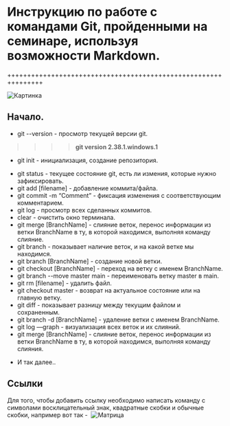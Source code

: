 # Инструкцию по работе с командами Git, пройденными на семинаре, используя возможности Markdown.
+++++++++++++++++++++++++++++++++++++++++++++++++++++++++++++++

![Картинка](images.jpg)

## Начало.

* git --version - просмотр текущей версии git.
>>>> **git version 2.38.1.windows.1**
* git init - инициализация, создание репозитория.
- git status - текущее состояние git, есть ли измения, которые нужно
зафиксировать.
- git add [filename] - добавление коммита/файла.
- git commit -m “Сomment” - фиксация изменения с соответствующим
комментарием.
- git log - просмотр всех сделанных коммитов.
- clear - очистить окно терминала.
- git merge [BranchName] - слияние веток, перенос информации из ветки
BranchName в ту, в которой находимся, выполняя команду слияние.
- git branch - показывает наличие веток, и на какой ветке мы находимся.
- git branch [BranchName] - создание новой ветки.
- git checkout [BranchName] - переход на ветку с именем BranchName.
- git branch --move master main - переименовать ветку master в main.
- git rm [filename] - удалить файл.
- git checkout master - возврат на актуальное состояние или на главную ветку.
- git diff - показывает разницу между текущим файлом и сохраненным.
- git branch -d [BranchName] - удаление ветки с именем BranchName.
- git log —graph - визуализация всех веток и их слияний.
- git merge [BranchName] - слияние веток, перенос информации из ветки
BranchName в ту, в которой находимся, выполняя команду слияния.
+ И так далее..

## Ссылки
Для того, чтобы добавить ссылку необходимо написать команду с символами восклицательный знак, квадратные скобки и обычные скобки, например вот так - ![]()
![Матрица](https://img5.goodfon.ru/original/800x480/1/c2/matrix-green-numbers.jpg) 